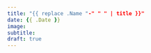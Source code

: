 ```yaml
---
title: "{{ replace .Name "-" " " | title }}"
date: {{ .Date }}
image: 
subtitle:
draft: true
---
```


